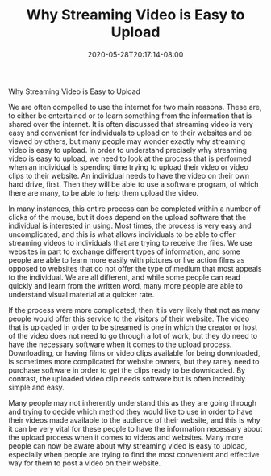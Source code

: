 ﻿---
title: "Why Streaming Video is Easy to Upload"
date: 2020-05-28T20:17:14-08:00
description: "video streaming Tips for Web Success"
featured_image: "/images/video streaming.jpg"
tags: ["video streaming"]
---

Why Streaming Video is Easy to Upload

We are often compelled to use the internet for two main reasons.  These are, to either be entertained or to learn something from the information that is shared over the internet.  It is often discussed that streaming video is very easy and convenient for individuals to upload on to their websites and be viewed by others, but many people may wonder exactly why streaming video is easy to upload.  In order to understand precisely why streaming video is easy to upload, we need to look at the process that is performed when an individual is spending time trying to upload their video or video clips to their website.  An individual needs to have the video on their own hard drive, first.  Then they will be able to use a software program, of which there are many, to be able to help them upload the video.

In many instances, this entire process can be completed within a number of clicks of the mouse, but it does depend on the upload software that the individual is interested in using.  Most times, the process is very easy and uncomplicated, and this is what allows individuals to be able to offer streaming videos to individuals that are trying to receive the files.  We use websites in part to exchange different types of information, and some people are able to learn more easily with pictures or live action films as opposed to websites that do not offer the type of medium that most appeals to the individual.  We are all different, and while some people can read quickly and learn from the written word, many more people are able to understand visual material at a quicker rate.

If the process were more complicated, then it is very likely that not as many people would offer this service to the visitors of their website.  The video that is uploaded in order to be streamed is one in which the creator or host of the video does not need to go through a lot of work, but they do need to have the necessary software when it comes to the upload process.  Downloading, or having films or video clips available for being downloaded, is sometimes more complicated for website owners, but they rarely need to purchase software in order to get the clips ready to be downloaded.  By contrast, the uploaded video clip needs software but is often incredibly simple and easy.

Many people may not inherently understand this as they are going through and trying to decide which method they would like to use in order to have their videos made available to the audience of their website, and this is why it can be very vital for these people to have the information necessary about the upload process when it comes to videos and websites.  Many more people can now be aware about why streaming video is easy to upload, especially when people are trying to find the most convenient and effective way for them to post a video on their website.    


